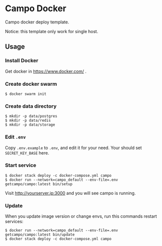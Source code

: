 # Campo Docker

Campo docker deploy template.

Notice: this template only work for single host.

## Usage

### Install Docker

Get docker in https://www.docker.com/ .

### Create docker swarm

```
$ docker swarm init
```

### Create data directory

```
$ mkdir -p data/postgres
$ mkdir -p data/redis
$ mkdir -p data/storage
```

### Edit `.env`

Copy `.env.example` to `.env`, and edit it for your need. Your should set `SECRET_KEY_BASE` here.

### Start service

```
$ docker stack deploy -c docker-compose.yml campo
$ docker run --network=campo_default --env-file=.env getcampo/campo:latest bin/setup
```

Visit http://yourserver.ip:3000 and you will see campo is running.

### Update

When you update image version or change envs, run this commands restart services:

```
$ docker run --network=campo_default --env-file=.env getcampo/campo:latest bin/update
$ docker stack deploy -c docker-compose.yml campo
```
